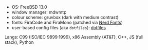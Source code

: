 - OS: FreeBSD 13.0
- window manager: mdwmtp
- colour scheme: gruvbox (dark with medium contrast)
- fonts: FiraCode and FiraMono (patched via [Nerd Fonts](https://github.com/ryanoasis/nerd-fonts))
- user-based config files (aka `dotfiles`): [dotfiles](https://github.com/fr9ncis/dotfiles/)

Langs: C99 (ISO/IEC 9899:1999), x86 Assembly (AT&T), C++, JS (full stack), Python
